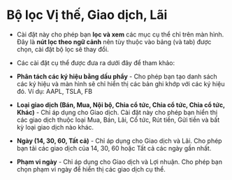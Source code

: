# **Bộ lọc Vị thế, Giao dịch, Lãi**

- Cài đặt này cho phép bạn **lọc và xem** các mục cụ thể chỉ trên màn hình. Đây là **nút lọc theo ngữ cảnh** nên tùy thuộc vào bảng (và tab) được chọn, cài đặt bộ lọc sẽ thay đổi.
- Các cài đặt cụ thể được đưa ra dưới đây để tham khảo:

- **Phân tách các ký hiệu bằng dấu phẩy** - Cho phép bạn tạo danh sách các ký hiệu và màn hình sẽ chỉ hiển thị các bản ghi khớp với các ký hiệu đó. Ví dụ: AAPL, TSLA, FB
- **Loại giao dịch (Bán, Mua, Nội bộ, Chia cổ tức, Chia cổ tức, Chia cổ tức, Khác)** - Chỉ áp dụng cho Giao dịch. Cài đặt này cho phép bạn hiển thị các giao dịch thuộc loại Mua, Bán, Lãi, Cổ tức, Rút tiền, Gửi tiền và bất kỳ loại giao dịch nào khác.
- **Ngày (14, 30, 60, Tất cả)** - Chỉ áp dụng cho Giao dịch và Lãi. Cho phép bạn tải các giao dịch của 14, 30, 60 hoặc Tất cả các ngày gần nhất.
- **Phạm vi ngày** - Chỉ áp dụng cho Giao dịch và Lợi nhuận. Cho phép bạn chọn phạm vi ngày để hiển thị các giao dịch cụ thể.

